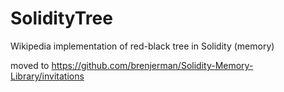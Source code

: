 # SolidityTree
Wikipedia implementation of red-black tree in Solidity (memory)

moved to https://github.com/brenjerman/Solidity-Memory-Library/invitations
